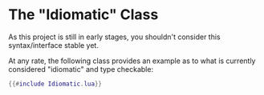 # The "Idiomatic" Class

As this project is still in early stages, you shouldn't consider this
syntax/interface stable yet.

At any rate, the following class provides an example as to what is currently
considered "idiomatic" and type checkable:

```lua
{{#include Idiomatic.lua}}
```